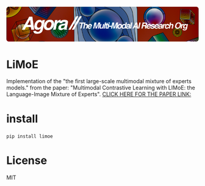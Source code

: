 [![Multi-Modality](agorabanner.png)](https://discord.gg/qUtxnK2NMf)

# LiMoE
Implementation of the "the first large-scale multimodal mixture of experts models." from the paper: "Multimodal Contrastive Learning with LIMoE: the Language-Image Mixture of Experts". [CLICK HERE FOR THE PAPER LINK:](https://arxiv.org/abs/2206.02770)


# install
`pip install limoe`



# License
MIT
